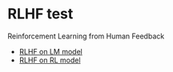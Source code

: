 # RLHF test

Reinforcement Learning from Human Feedback

- [RLHF on LM model](transformer)
- [RLHF on RL model](rl)

